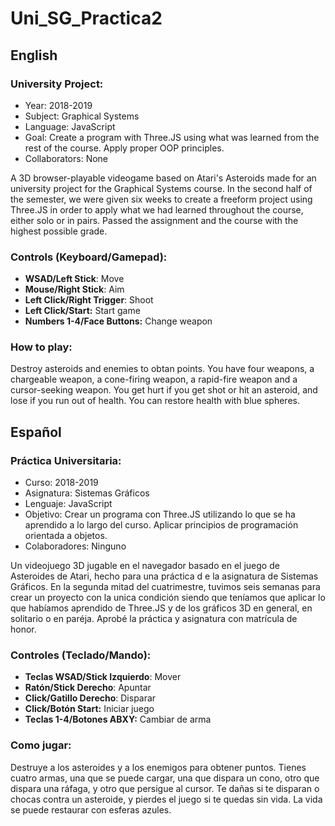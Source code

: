 # Uni_SG_Practica2

## English

### University Project:
* Year: 2018-2019
* Subject: Graphical Systems
* Language: JavaScript
* Goal: Create a program with Three.JS using what was learned from the rest of the course. Apply proper OOP principles.
* Collaborators: None

A 3D browser-playable videogame based on Atari's Asteroids made for an university project for the Graphical Systems course. In the second half of the semester, we were given six weeks to create a freeform project using Three.JS in order to apply what we had learned throughout the course, either solo or in pairs. Passed the assignment and the course with the highest possible grade.

### Controls (Keyboard/Gamepad):
* **WSAD/Left Stick**: Move
* **Mouse/Right Stick**: Aim
* **Left Click/Right Trigger**: Shoot
* **Left Click/Start:** Start game
* **Numbers 1-4/Face Buttons:** Change weapon

### How to play:
Destroy asteroids and enemies to obtan points. You have four weapons, a chargeable weapon, a cone-firing weapon, a rapid-fire weapon and a cursor-seeking weapon. You get hurt if you get shot or hit an asteroid, and lose if you run out of health. You can restore health with blue spheres.

## Español

### Práctica Universitaria:
* Curso: 2018-2019
* Asignatura: Sistemas Gráficos
* Lenguaje: JavaScript
* Objetivo: Crear un programa con Three.JS utilizando lo que se ha aprendido a lo largo del curso. Aplicar principios de programación orientada a objetos.
* Colaboradores: Ninguno

Un videojuego 3D jugable en el navegador basado en el juego de Asteroides de Atari, hecho para una práctica d e la asignatura de Sistemas Gráficos. En la segunda mitad del cuatrimestre, tuvimos seis semanas para crear un proyecto con la unica condición siendo que teníamos que aplicar lo que habíamos aprendido de Three.JS y de los gráficos 3D en general, en solitario o en paréja. Aprobé la práctica y asignatura con matrícula de honor.

### Controles (Teclado/Mando):
* **Teclas WSAD/Stick Izquierdo**: Mover
* **Ratón/Stick Derecho**: Apuntar
* **Click/Gatillo Derecho**: Disparar
* **Click/Botón Start:** Iniciar juego
* **Teclas 1-4/Botones ABXY:** Cambiar de arma

### Como jugar:
Destruye a los asteroides y a los enemigos para obtener puntos. Tienes cuatro armas, una que se puede cargar, una que dispara un cono, otro que dispara una ráfaga, y otro que persigue al cursor. Te dañas si te disparan o chocas contra un asteroide, y pierdes el juego si te quedas sin vida. La vida se puede restaurar con esferas azules.
